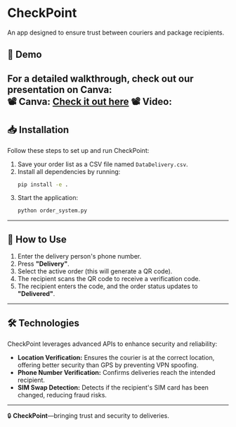 # CheckPoint

An app designed to ensure trust between couriers and package recipients.

## 🚀 Demo
For a detailed walkthrough, check out our presentation on Canva:  
📽 **Canva:** [Check it out here](https://www.canva.com/design/DAGgvwtPrMA/q8wfSf0MzZcYXvbUBQ4M3Q/edit?utm_content=DAGgvwtPrMA&utm_campaign=designshare&utm_medium=link2&utm_source=sharebutton)
📽 **Video:** 
---

## 📥 Installation
Follow these steps to set up and run CheckPoint:

1. Save your order list as a CSV file named `DataDelivery.csv`.
2. Install all dependencies by running:
   ```bash
   pip install -e .
   ```
3. Start the application:
   ```bash
   python order_system.py
   ```

---

## 📌 How to Use
1. Enter the delivery person's phone number.
2. Press **"Delivery"**.
3. Select the active order (this will generate a QR code).
4. The recipient scans the QR code to receive a verification code.
5. The recipient enters the code, and the order status updates to **"Delivered"**.

---

## 🛠 Technologies
CheckPoint leverages advanced APIs to enhance security and reliability:

- **Location Verification:** Ensures the courier is at the correct location, offering better security than GPS by preventing VPN spoofing.
- **Phone Number Verification:** Confirms deliveries reach the intended recipient.
- **SIM Swap Detection:** Detects if the recipient's SIM card has been changed, reducing fraud risks.

---

🔒 **CheckPoint**—bringing trust and security to deliveries.

